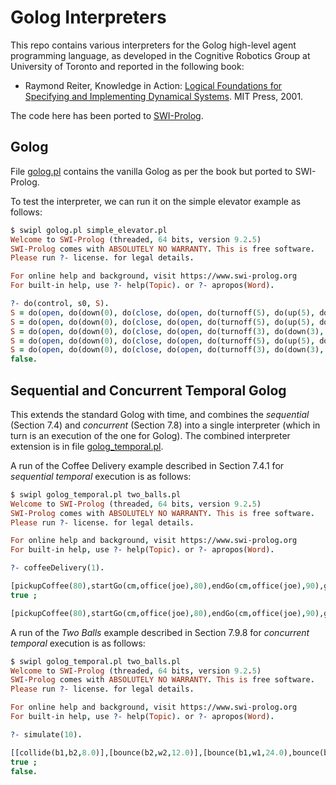 # Golog Interpreters

This repo contains various interpreters for the Golog high-level agent programming language, as developed in the Cognitive Robotics Group at University of Toronto and reported in the following book:


* Raymond Reiter, Knowledge in Action: [Logical Foundations for Specifying and Implementing Dynamical Systems](https://direct.mit.edu/books/monograph/2080/Knowledge-in-ActionLogical-Foundations-for). MIT Press, 2001.

The code here has been ported to [SWI-Prolog](https://www.swi-prolog.org/).

## Golog

File [golog.pl](golog.pl) contains the vanilla Golog as per the book but ported to SWI-Prolog.

To test the interpreter, we can run it on the simple elevator example as follows:

```prolog
$ swipl golog.pl simple_elevator.pl
Welcome to SWI-Prolog (threaded, 64 bits, version 9.2.5)
SWI-Prolog comes with ABSOLUTELY NO WARRANTY. This is free software.
Please run ?- license. for legal details.

For online help and background, visit https://www.swi-prolog.org
For built-in help, use ?- help(Topic). or ?- apropos(Word).

?- do(control, s0, S).
S = do(open, do(down(0), do(close, do(open, do(turnoff(5), do(up(5), do(close, do(open, do(turnoff(...), do(..., ...)))))))))) [write]
S = do(open, do(down(0), do(close, do(open, do(turnoff(5), do(up(5), do(close, do(open, do(turnoff(3), do(down(3), s0)))))))))) ;
S = do(open, do(down(0), do(close, do(open, do(turnoff(3), do(down(3), do(close, do(open, do(turnoff(5), do(up(5), s0)))))))))) ;
S = do(open, do(down(0), do(close, do(open, do(turnoff(5), do(up(5), do(close, do(open, do(turnoff(3), do(down(3), s0)))))))))) ;
S = do(open, do(down(0), do(close, do(open, do(turnoff(3), do(down(3), do(close, do(open, do(turnoff(5), do(up(5), s0)))))))))) ;
false.
```

## Sequential and Concurrent Temporal Golog

This extends the standard Golog with time, and combines the _sequential_ (Section 7.4) and _concurrent_ (Section 7.8) into a single interpreter (which in turn is an execution of the one for Golog). The combined interpreter extension is in file [golog_temporal.pl](golog_temporal.pl).

A run of the Coffee Delivery example described in Section 7.4.1 for _sequential temporal_ execution is as follows:

```prolog
$ swipl golog_temporal.pl two_balls.pl
Welcome to SWI-Prolog (threaded, 64 bits, version 9.2.5)
SWI-Prolog comes with ABSOLUTELY NO WARRANTY. This is free software.
Please run ?- license. for legal details.

For online help and background, visit https://www.swi-prolog.org
For built-in help, use ?- help(Topic). or ?- apropos(Word).

?- coffeeDelivery(1).

[pickupCoffee(80),startGo(cm,office(joe),80),endGo(cm,office(joe),90),giveCoffee(joe,90),startGo(office(joe),cm,90),endGo(office(joe),cm,100),pickupCoffee(100),startGo(cm,office(bill),100),endGo(cm,office(bill),108),giveCoffee(bill,108),startGo(office(bill),cm,108),endGo(office(bill),cm,116),pickupCoffee(125),startGo(cm,office(sue),125),endGo(cm,office(sue),140),giveCoffee(sue,140),startGo(office(sue),cm,140),endGo(office(sue),cm,155),pickupCoffee(155),startGo(cm,office(mary),155),endGo(cm,office(mary),165),giveCoffee(mary,165)]
true ;

[pickupCoffee(80),startGo(cm,office(joe),80),endGo(cm,office(joe),90),giveCoffee(joe,90),startGo(office(joe),cm,90),endGo(office(joe),cm,100),pickupCoffee(100),startGo(cm,office(bill),100),endGo(cm,office(bill),108),giveCoffee(bill,108),startGo(office(bill),cm,108),endGo(office(bill),cm,116),pickupCoffee(120),startGo(cm,office(mary),120),endGo(cm,office(mary),130),giveCoffee(mary,130),startGo(office(mary),cm,130),endGo(office(mary),cm,140),pickupCoffee(140),startGo(cm,office(sue),140),endGo(cm,office(sue),155),giveCoffee(sue,155)]
```

A run of the _Two Balls_ example described in Section 7.9.8 for _concurrent temporal_ execution is as follows:

```prolog
$ swipl golog_temporal.pl two_balls.pl
Welcome to SWI-Prolog (threaded, 64 bits, version 9.2.5)
SWI-Prolog comes with ABSOLUTELY NO WARRANTY. This is free software.
Please run ?- license. for legal details.

For online help and background, visit https://www.swi-prolog.org
For built-in help, use ?- help(Topic). or ?- apropos(Word).

?- simulate(10).

[[collide(b1,b2,8.0)],[bounce(b2,w2,12.0)],[bounce(b1,w1,24.0),bounce(b2,w1,24.0),collide(b1,b2,24.0)],[bounce(b2,w2,36.0)],[collide(b1,b2,40.0)],[bounce(b1,w1,48.0),bounce(b2,w2,48.0)],[collide(b1,b2,56.0)],[bounce(b2,w2,60.0)],[bounce(b1,w1,72.0),bounce(b2,w1,72.0),collide(b1,b2,72.0)],[bounce(b2,w2,84.0)]]
true ;
false.
```